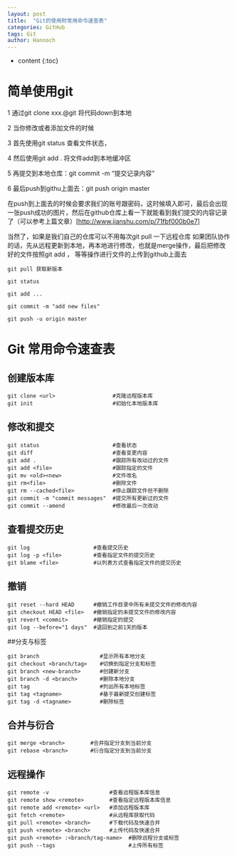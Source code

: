 ```yaml
---
layout: post
title:  "Git的使用附常用命令速查表"
categories: GitHub
tags: Git
author: Hannoch
---
```


* content
{:toc}

# 简单使用git

1 通过git clone xxx.@git 
将代码down到本地

2 当你修改或者添加文件的时候

3 首先使用git status 查看文件状态，

4 然后使用git add . 将文件add到本地缓冲区

5 再提交到本地仓库：git commit -m “提交记录内容”

6 最后push到githu上面去：git push origin master

在push到上面去的时候会要求我们的账号跟密码，这时候填入即可，最后会出现一张push成功的图片，然后在github仓库上看一下就能看到我们提交的内容记录了（可以参考上篇文章）[http://www.jianshu.com/p/71fbf000b0e7]

当然了，如果是我们自己的仓库可以不用每次git pull 一下远程仓库 
如果团队协作的话，先从远程更新到本地，再本地进行修改，也就是merge操作，最后把修改好的文件按照git add ， 等等操作进行文件的上传到github上面去

```
git pull 获取新版本

git status 

git add ...  

git commit -m "add new files"

git push -u origin master
```


# Git 常用命令速查表
## 创建版本库
```
git clone <url>                  #克隆远程版本库
git init                         #初始化本地版本库
```

## 修改和提交
```
git status                       #查看状态
git diff                         #查看变更内容
git add .                        #跟踪所有改动过的文件
git add <file>                   #跟踪指定的文件
git mv <old><new>                #文件改名
git rm<file>                     #删除文件
git rm --cached<file>            #停止跟踪文件但不删除
git commit -m "commit messages"  #提交所有更新过的文件
git commit --amend               #修改最后一次改动
```
## 查看提交历史
```
git log                    #查看提交历史
git log -p <file>          #查看指定文件的提交历史
git blame <file>           #以列表方式查看指定文件的提交历史
```
## 撤销
```
git reset --hard HEAD      #撤销工作目录中所有未提交文件的修改内容
git checkout HEAD <file>   #撤销指定的未提交文件的修改内容
git revert <commit>        #撤销指定的提交
git log --before="1 days"  #退回到之前1天的版本
```

##分支与标签
```
git branch                   #显示所有本地分支
git checkout <branch/tag>    #切换到指定分支和标签
git branch <new-branch>      #创建新分支
git branch -d <branch>       #删除本地分支
git tag                      #列出所有本地标签
git tag <tagname>            #基于最新提交创建标签
git tag -d <tagname>         #删除标签
```

## 合并与衍合
```
git merge <branch>        #合并指定分支到当前分支
git rebase <branch>       #衍合指定分支到当前分支
```

## 远程操作

```
git remote -v                   #查看远程版本库信息
git remote show <remote>        #查看指定远程版本库信息
git remote add <remote> <url>   #添加远程版本库
git fetch <remote>              #从远程库获取代码
git pull <remote> <branch>      #下载代码及快速合并
git push <remote> <branch>      #上传代码及快速合并
git push <remote> :<branch/tag-name>  #删除远程分支或标签
git push --tags                       #上传所有标签

```



